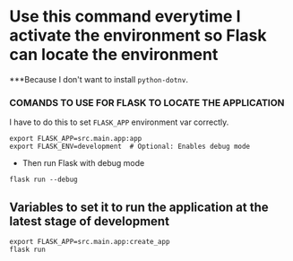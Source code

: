 # Use this command everytime I activate the environment so Flask can locate the environment

***Because I don't want to install ```python-dotnv```.

### COMANDS TO USE FOR FLASK TO LOCATE THE APPLICATION

I have to do this to set ```FLASK_APP``` environment var correctly.

```
export FLASK_APP=src.main.app:app
export FLASK_ENV=development  # Optional: Enables debug mode
```

- Then run Flask with debug mode
```
flask run --debug
```

## Variables to set it to run the application at the latest stage of development

```
export FLASK_APP=src.main.app:create_app
flask run
```

